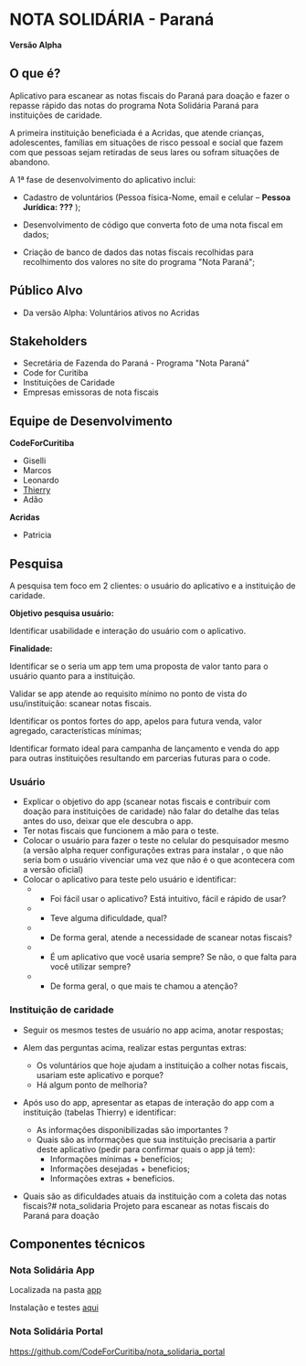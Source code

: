 #       NOTA SOLIDÁRIA - Paraná

**__Versão Alpha__**

## O que é?

Aplicativo para escanear as notas fiscais do Paraná para doação e fazer o repasse rápido das notas do programa Nota Solidária Paraná para instituições de caridade.

A primeira instituição beneficiada é a Acridas, que atende crianças, adolescentes, famílias em situações de risco pessoal e social que fazem com que pessoas sejam retiradas de seus lares ou sofram situações de abandono.

A 1ª fase de desenvolvimento do aplicativo inclui:

- Cadastro de voluntários (Pessoa física-Nome, email e celular – **Pessoa Jurídica: ???** );

- Desenvolvimento de código que converta foto de uma nota fiscal em dados;

- Criação de banco de dados das notas fiscais recolhidas para recolhimento dos valores no site do programa "Nota Paraná";

## Público Alvo

- Da versão Alpha: Voluntários ativos no Acridas

## Stakeholders

- Secretária de Fazenda do Paraná - Programa "Nota Paraná"
- Code for Curitiba
- Instituições de Caridade
- Empresas emissoras de nota fiscais

## Equipe de Desenvolvimento

**CodeForCuritiba**

- Giselli
- Marcos
- Leonardo
- [Thierry](https://github.com/Thithi32)
- Adão


**Acridas**

- Patricia

## Pesquisa

A pesquisa tem foco em 2 clientes: o usuário do aplicativo e a instituição de caridade.

**Objetivo pesquisa usuário:**

Identificar usabilidade e interação do usuário com o aplicativo.

**Finalidade:**

Identificar se o seria um app tem uma proposta de valor tanto para o usuário quanto para a instituição.

Validar se app atende ao requisito mínimo no ponto de vista do usu/instituição: scanear notas fiscais.

Identificar os pontos fortes do app, apelos para futura venda, valor agregado, características mínimas;

Identificar formato ideal para campanha de lançamento e venda do app para outras instituições resultando em parcerias futuras para o code.

### Usuário

- Explicar o objetivo do app  (scanear notas fiscais e contribuir com doação para instituições de caridade) não falar do detalhe das telas antes do uso, deixar que ele descubra o app.
- Ter notas fiscais que funcionem a mão para o teste.
- Colocar o usuário para fazer o teste no celular do pesquisador mesmo (a versão alpha requer configurações extras para instalar , o que não seria bom o usuário vivenciar uma vez que não é o que acontecera com a versão oficial)
- Colocar o aplicativo para teste pelo usuário e identificar:
  - - Foi fácil usar o aplicativo? Está intuitivo, fácil e rápido de usar?
  - - Teve alguma dificuldade, qual?
  - - De forma geral, atende a necessidade de scanear notas fiscais?
  - - É um aplicativo que você usaria sempre? Se não, o que falta para você utilizar sempre?
  - - De forma geral, o que mais te chamou a atenção?



### Instituição de caridade

- Seguir os mesmos testes de usuário no app acima, anotar respostas;

- Alem das perguntas acima, realizar estas perguntas extras:
  - Os voluntários que hoje ajudam a instituição a colher notas fiscais, usariam este aplicativo e porque?
  - Há algum ponto de melhoria?

- Após uso do app, apresentar as etapas de interação do app com a instituição (tabelas Thierry) e identificar:
  - As informações disponibilizadas são importantes ?
  - Quais são as informações que sua instituição precisaria a partir deste aplicativo (pedir para confirmar quais o app já tem):
    - Informações mínimas + benefícios;
    - Informações desejadas + beneficios;
    - Informações extras + beneficios.

- Quais são as dificuldades atuais da instituição com a coleta das notas fiscais?# nota_solidaria
Projeto para escanear as notas fiscais do Paraná para doação

## Componentes técnicos

### Nota Solidária App

Localizada na pasta [app](https://github.com/CodeForCuritiba/nota_solidaria/tree/master/app)

Instalação e testes [aqui](https://github.com/CodeForCuritiba/nota_solidaria/blob/master/app/README.md)

### Nota Solidária Portal

https://github.com/CodeForCuritiba/nota_solidaria_portal
